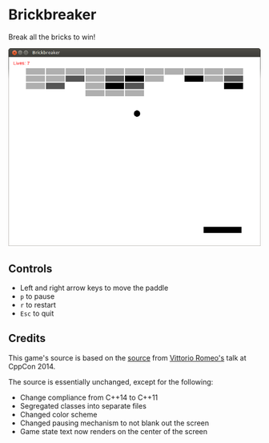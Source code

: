# Brickbreaker
Break all the bricks to win!

![alt tag](screenshots/brickbreaker-screenshot.png)

## Controls
  * Left and right arrow keys to move the paddle
  * `p` to pause
  * `r` to restart
  * `Esc` to quit

## Credits
This game's source is based on the [source](https://github.com/SuperV1234/cppcon2014) from [Vittorio Romeo's](http://vittorioromeo.info/index.html) talk at CppCon 2014.

The source is essentially unchanged, except for the following:
  * Change compliance from C++14 to C++11
  * Segregated classes into separate files
  * Changed color scheme
  * Changed pausing mechanism to not blank out the screen
  * Game state text now renders on the center of the screen
